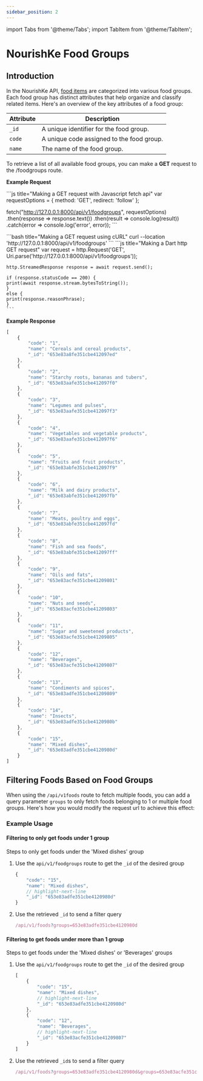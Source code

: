 ```yaml
---
sidebar_position: 2
---
```


import Tabs from '@theme/Tabs';
import TabItem from '@theme/TabItem';

# NourishKe Food Groups

## Introduction

In the NourishKe API, [food items](/docs/nourishKe-foods/food-items.md) are categorized into various food groups. Each food group has distinct attributes that help organize and classify related items. Here's an overview of the key attributes of a food group:

|Attribute|Description|
|---------|-----------|
|`_id`|A unique identifier for the food group.|
|`code`|A unique code assigned to the food group.|
|`name`|The name of the food group.|

To retrieve a list of all available food groups, you can make a **GET** request to the /foodgroups route.

**Example Request**

<Tabs>
  <TabItem value="JS_fetch" label="JS fetch" default>
    ```js title="Making a GET request with Javascript fetch api"
    var requestOptions = {
    method: 'GET',
    redirect: 'follow'
    };

fetch("http://127.0.0.1:8000/api/v1/foodgroups", requestOptions)
  .then(response => response.text())
  .then(result => console.log(result))
  .catch(error => console.log('error', error));
    ```

  </TabItem>
  
  <TabItem value="cURL" label="cURL">
    ```bash title="Making a GET request using cURL"
    curl --location 'http://127.0.0.1:8000/api/v1/foodgroups'
    ```
  </TabItem>

  <TabItem value="Dart" label="Dart">
    ```js title="Making a Dart http GET request"
    var request = http.Request('GET', Uri.parse('http://127.0.0.1:8000/api/v1/foodgroups'));


    http.StreamedResponse response = await request.send();

    if (response.statusCode == 200) {
    print(await response.stream.bytesToString());
    }
    else {
    print(response.reasonPhrase);
    }
    ```
  </TabItem>
</Tabs>

**Example Response**

```js
[
    {
        "code": "1",
        "name": "Cereals and cereal products",
        "_id": "653e83a8fe351cbe412097ed"
    },
    {
        "code": "2",
        "name": "Starchy roots, bananas and tubers",
        "_id": "653e83aafe351cbe412097f0"
    },
    {
        "code": "3",
        "name": "Legumes and pulses",
        "_id": "653e83aafe351cbe412097f3"
    },
    {
        "code": "4",
        "name": "Vegetables and vegetable products",
        "_id": "653e83aafe351cbe412097f6"
    },
    {
        "code": "5",
        "name": "Fruits and fruit products",
        "_id": "653e83abfe351cbe412097f9"
    },
    {
        "code": "6",
        "name": "Milk and dairy products",
        "_id": "653e83abfe351cbe412097fb"
    },
    {
        "code": "7",
        "name": "Meats, poultry and eggs",
        "_id": "653e83abfe351cbe412097fd"
    },
    {
        "code": "8",
        "name": "Fish and sea foods",
        "_id": "653e83abfe351cbe412097ff"
    },
    {
        "code": "9",
        "name": "Oils and fats",
        "_id": "653e83acfe351cbe41209801"
    },
    {
        "code": "10",
        "name": "Nuts and seeds",
        "_id": "653e83acfe351cbe41209803"
    },
    {
        "code": "11",
        "name": "Sugar and sweetened products",
        "_id": "653e83acfe351cbe41209805"
    },
    {
        "code": "12",
        "name": "Beverages",
        "_id": "653e83acfe351cbe41209807"
    },
    {
        "code": "13",
        "name": "Condiments and spices",
        "_id": "653e83adfe351cbe41209809"
    },
    {
        "code": "14",
        "name": "Insects",
        "_id": "653e83adfe351cbe4120980b"
    },
    {
        "code": "15",
        "name": "Mixed dishes",
        "_id": "653e83adfe351cbe4120980d"
    }
]
```

## Filtering Foods Based on Food Groups
When using the `/api/v1foods` route to fetch multiple foods, you can add a query parameter `groups` to only fetch foods belonging to 1 or multiple food groups. Here's how you would modify the request url to achieve this effect:

### Example Usage


#### Filtering to only get foods under 1 group
Steps to only get foods under the 'Mixed dishes' group

1. Use the `api/v1/foodgroups` route to get the `_id` of the desired group
   
    ```js
    {
        "code": "15",
        "name": "Mixed dishes",
        // highlight-next-line
        "_id": "653e83adfe351cbe4120980d"
    }
    ```
2. Use the retrieved `_id` to send a filter query
   
    ```js
    /api/v1/foods?groups=653e83adfe351cbe4120980d
    ```


#### Filtering to get foods under more than 1 group
Steps to get foods under the 'Mixed dishes' or 'Beverages' groups

1. Use the `api/v1/foodgroups` route to get the `_id` of the desired group
   
    ```js
    [
        {
            "code": "15",
            "name": "Mixed dishes",
            // highlight-next-line
            "_id": "653e83adfe351cbe4120980d"
        },
        {
            "code": "12",
            "name": "Beverages",
            // highlight-next-line
            "_id": "653e83acfe351cbe41209807"
        }
    ]
    ```
2. Use the retrieved `_id`s to send a filter query 
   
    ```js
    /api/v1/foods?groups=653e83adfe351cbe4120980d&groups=653e83acfe351cbe41209807
    ```
